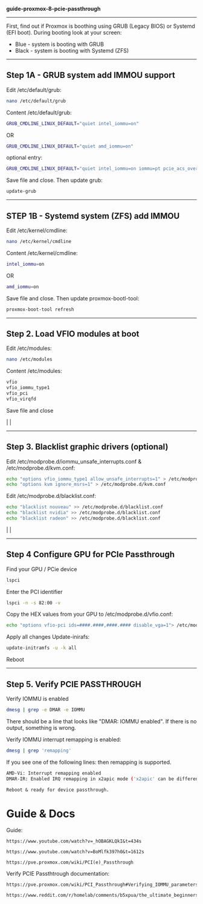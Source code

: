 
**guide-proxmox-8-pcie-passthrough**

---

First, find out if Proxmox is boothing using GRUB (Legacy BIOS) or Systemd (EFI boot).
During booting look at your screen:

- Blue - system is booting with GRUB
- Black - system is booting with Systemd (ZFS)

----
Step 1A - GRUB system add IMMOU support
---
Edit /etc/default/grub:
```bash
nano /etc/default/grub
```

Content /etc/default/grub:
```bash
GRUB_CMDLINE_LINUX_DEFAULT="quiet intel_iommu=on"
```
OR
```bash
GRUB_CMDLINE_LINUX_DEFAULT="quiet amd_iommu=on"
```

optional entry:
```bash
GRUB_CMDLINE_LINUX_DEFAULT="quiet intel_iommu=on iommu=pt pcie_acs_override=downstream,multifunction nofb nomodeset video=vesafb:off,efifb:off"
```

Save file and close.
Then update grub:
```bash
update-grub
```

---
STEP 1B - Systemd system (ZFS) add IMMOU
---
Edit /etc/kernel/cmdline:
```bash
nano /etc/kernel/cmdline
```

Content /etc/kernel/cmdline:
```bash
intel_iommu=on
```
OR
```bash
amd_iommu=on
```
	
Save file and close.
Then update proxmox-bootl-tool:
```bash
proxmox-boot-tool refresh
```

---

Step 2. Load VFIO modules at boot
---
Edit /etc/modules:
```bash
nano /etc/modules
```

Content /etc/modules:
```bash
vfio
vfio_iommu_type1
vfio_pci
vfio_virqfd
```

Save file and close

|
|

---
Step 3. Blacklist graphic drivers (optional)
---
Edit /etc/modprobe.d/iommu_unsafe_interrupts.conf & /etc/modprobe.d/kvm.conf:
```bash
echo "options vfio_iommu_type1 allow_unsafe_interrupts=1" > /etc/modprobe.d/iommu_unsafe_interrupts.conf
echo "options kvm ignore_msrs=1" > /etc/modprobe.d/kvm.conf
```

Edit /etc/modprobe.d/blacklist.conf:
```bash
echo "blacklist nouveau" >> /etc/modprobe.d/blacklist.conf
echo "blacklist nvidia" >> /etc/modprobe.d/blacklist.conf
echo "blacklist radeon" >> /etc/modprobe.d/blacklist.conf
```

|
|

---
Step 4 Configure GPU for PCIe Passthrough
---
Find your GPU / PCie device
```bash
lspci
```

Enter the PCI identifier
```bash
lspci -n -s 82:00 -v
```

Copy the HEX values from your GPU to /etc/modprobe.d/vfio.conf:
```bash
echo "options vfio-pci ids=####.####,####.#### disable_vga=1"> /etc/modprobe.d/vfio.conf
```

Apply all changes
Update-inirafs:
```bash
update-initramfs -u -k all
```

Reboot

---
Step 5. Verify PCIE PASSTHROUGH
---
Verify IOMMU is enabled
```bash
dmesg | grep -e DMAR -e IOMMU
```

There should be a line that looks like "DMAR: IOMMU enabled". If there is no output, something is wrong.

Verify IOMMU interrupt remapping is enabled:

```bash
dmesg | grep 'remapping'	
```

If you see one of the following lines: then remapping is supported.
```bash
AMD-Vi: Interrupt remapping enabled
DMAR-IR: Enabled IRQ remapping in x2apic mode ('x2apic' can be different on old CPUs, but should still work)
```

	Reboot & ready for device passthrough.


# Guide & Docs

Guide:
```	
https://www.youtube.com/watch?v=_hOBAGKLQkI&t=434s
```

```
https://www.youtube.com/watch?v=BoMlfk397h0&t=1612s
```

```
https://pve.proxmox.com/wiki/PCI(e)_Passthrough
````

Verify PCIE Passthtrough documentation:
```
https://pve.proxmox.com/wiki/PCI_Passthrough#Verifying_IOMMU_parameters
```

```
https://www.reddit.com/r/homelab/comments/b5xpua/the_ultimate_beginners_guide_to_gpu_passthrough/
```
